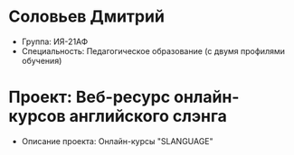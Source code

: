 # Соловьев Дмитрий
* Группа: ИЯ-21АФ
* Специальность: Педагогическое образование (с двумя профилями обучения)
# Проект: Веб-ресурс онлайн-курсов английского слэнга
- Описание проекта: Онлайн-курсы "SLANGUAGE" 